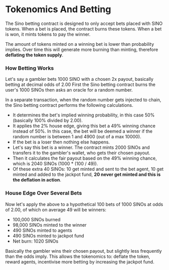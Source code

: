 # Tokenomics And Betting

The Sino betting contract is designed to only accept bets placed with SINO tokens. When a bet is placed, the contract burns these tokens. When a bet is won, it mints tokens to pay the winner.

The amount of tokens minted on a winning bet is lower than probability implies. Over time this will generate more burning than minting, therefore **deflating the token supply**.

### How Betting Works

Let's say a gambler bets 1000 SINO with a chosen 2x payout, basically betting at decimal odds of 2.00 First the Sino betting contract burns the user's 1000 SINOs then asks an oracle for a random number.

In a separate transaction, when the random number gets injected to chain, the Sino betting contract performs the following calculations.

* It determines the bet's implied winning probability, in this case 50% (basically 100% divided by 2.00).
* It applies the 2% house edge, giving this bet a 49% winning chance instead of 50%. In this case, the bet will be deemed a winner if the random number is between 1 and 4900 (out of a max 10000).
* If the bet is a loser then nothing else happens.
* Let's say this bet is a winner. The contract mints 2000 SINOs and transfers it to the gambler's wallet, who gets their chosen payout.
* Then it calculates the fair payout based on the 49% winning chance, which is 2040 SINOs (1000 \* (100 / 49)).
* Of these extra 40 SINOs: 10 get minted and sent to the bet agent, 10 get minted and added to the jackpot fund, **20 never get minted and this is the deflation in action**.

### House Edge Over Several Bets

Now let's apply the above to a hypothetical 100 bets of 1000 SINOs at odds of 2.00, of which on average 49 will be winners:

* 100,000 SINOs burned
* 98,000 SINOs minted to the winner
* 490 SINOs minted to agents
* 490 SINOs minted to jackpot fund
* Net burn: 1020 SINOs

Basically the gambler wins their chosen payout, but slightly less frequently than the odds imply. This allows the tokenomics to: deflate the token, reward agents, incentivise more betting by increasing the jackpot fund.

